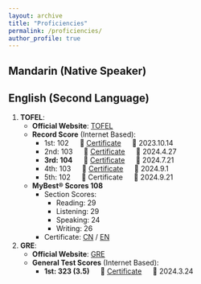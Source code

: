```yaml
---
layout: archive
title: "Proficiencies"
permalink: /proficiencies/
author_profile: true
---
```


## Mandarin (Native Speaker)
  
## English (Second Language)
1. **TOFEL**: 
   * **Official Website**: [TOFEL](https://www.ets.org/toefl)
   * **Record Score** (Internet Based): 
     * 1st:  102 &emsp; 📜 <a href="../files/certificates/proficiencies/TOEFL/TOEFL Grade Certification-2023 10 14.pdf">Certificate</a> &emsp; 📌 2023.10.14
     * 2nd: 103 &emsp; 📜 <a href="../files/certificates/proficiencies/TOEFL/TOEFL Grade Certification-2024 4 27.pdf">Certificate</a> &emsp; 📌 2024.4.27
     * **3rd: 104** &emsp; 📜 <a href="../files/certificates/proficiencies/TOEFL/TOEFL Grade Certification- 2024 7 21.pdf">Certificate</a> &emsp; 📌 2024.7.21
     * 4th: 103 &emsp; 📜 <a href="../files/certificates/proficiencies/TOEFL/TOEFL Grade Certification- 2024.9.1pdf.pdf">Certificate</a> &emsp; 📌 2024.9.1
     * 5th: 102 &emsp; 📜 Certificate &emsp; 📌 2024.9.21
    <!-- <img align="center" width="794" height="200" src="https://raw.githubusercontent.com/ErwinZhou/pics_home/main/proficiencies/language/TOEFL/Sections-7 21.png"/> -->
   * **MyBest® Scores 108**
     * Section Scores:
       * Reading: 29
       * Listening: 29
       * Speaking: 24
       * Writing: 26
     * Certificate: <a href="https://raw.githubusercontent.com/ErwinZhou/pics_home/main/proficiencies/language/TOEFL/MyBest® Scores-CN.png">CN</a> / <a href="https://raw.githubusercontent.com/ErwinZhou/pics_home/main/proficiencies/language/TOEFL/MyBest® Scores-EN.png">EN</a>
2. **GRE**:
   * **Official Website**: [GRE](https://www.ets.org/gre)
   * **General Test Scores** (Internet Based): 
     * **1st: 323 (3.5)** &emsp; 📜 <a href="../files/certificates/proficiencies/GRE/GRE Score Report-2024.3.24.pdf">Certificate</a> &emsp; 📌 2024.3.24 
    <!-- <img align="center" width="500" height="325" src="https://raw.githubusercontent.com/ErwinZhou/pics_home/main/proficiencies/language/GRE/Sections-3-24.png" /> -->